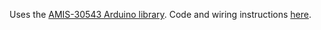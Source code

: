 

Uses the [AMIS-30543 Arduino library](https://github.com/edge-research/tingly-tentacle/tree/master/BasicStepping).  Code and wiring instructions [here](https://github.com/pololu/amis-30543-arduino). 
